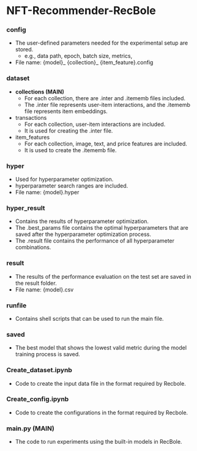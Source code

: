 # NFT-Recommender-RecBole

### config
- The user-defined parameters needed for the experimental setup are stored.
  - e.g., data path, epoch, batch size, metrics, 
- File name: {model}_ {collection}_ {item_feature}.config

### dataset
- **collections (MAIN)**
  - For each collection, there are .inter and .itememb files included.
  - The .inter file represents user-item interactions, and the .itememb file represents item embeddings.
- transactions
  - For each collection, user-item interactions are included.
  - It is used for creating the .inter file.
- item_features
  - For each collection, image, text, and price features are included.
  - It is used to create the .itememb file.

### hyper
- Used for hyperparameter optimization.
- hyperparameter search ranges are included.
- File name: {model}.hyper

### hyper_result
- Contains the results of hyperparameter optimization.
- The .best_params file contains the optimal hyperparameters that are saved after the hyperparameter optimization process.
- The .result file contains the performance of all hyperparameter combinations.

### result
- The results of the performance evaluation on the test set are saved in the result folder.
- File name: {model}.csv

### runfile
- Contains shell scripts that can be used to run the main file.

### saved
- The best model that shows the lowest valid metric during the model training process is saved.

### Create_dataset.ipynb
- Code to create the input data file in the format required by Recbole.

### Create_config.ipynb
- Code to create the configurations in the format required by Recbole.

### main.py (MAIN)
- The code to run experiments using the built-in models in RecBole.
